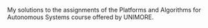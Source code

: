 My solutions to the assignments of the Platforms and Algorithms for Autonomous Systems course offered by UNIMORE.